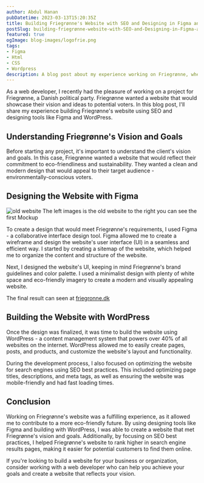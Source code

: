 ```yaml
---
author: Abdul Hanan
pubDatetime: 2023-03-13T15:20:35Z
title: Building Friegrønne's Website with SEO and Designing in Figma and WordPress
postSlug: building-friegrønne-website-with-SEO-and-Designing-in-Figma-and-WordPress
featured: true
ogImage: blog-images/logofrie.png
tags:
- Figma
- Html
- CSS
- Wordpress
description: A blog post about my experience working on Friegrønne, where I share my experience building Friegrønne's website using SEO and designing tools like Figma and WordPress.
---
```



As a web developer, I recently had the pleasure of working on a project for Friegrønne, a Danish political party. Friegrønne wanted a website that would showcase their vision and ideas to potential voters. In this blog post, I'll share my experience building Friegrønne's website using SEO and designing tools like Figma and WordPress.

## Understanding Friegrønne's Vision and Goals

Before starting any project, it's important to understand the client's vision and goals. In this case, Friegrønne wanted a website that would reflect their commitment to eco-friendliness and sustainability. They wanted a clean and modern design that would appeal to their target audience - environmentally-conscious voters.

## Designing the Website with Figma

![old website](/blog-images/oldfriegronne.png)
The left images is the old website to the right you can see the first Mockup

To create a design that would meet Friegrønne's requirements, I used Figma - a collaborative interface design tool. Figma allowed me to create a wireframe and design the website's user interface (UI) in a seamless and efficient way. I started by creating a sitemap of the website, which helped me to organize the content and structure of the website.

Next, I designed the website's UI, keeping in mind Friegrønne's brand guidelines and color palette. I used a minimalist design with plenty of white space and eco-friendly imagery to create a modern and visually appealing website.

The final result can seen at [friegronne.dk](https://friegronne.dk)

## Building the Website with WordPress

Once the design was finalized, it was time to build the website using WordPress - a content management system that powers over 40% of all websites on the internet. WordPress allowed me to easily create pages, posts, and products, and customize the website's layout and functionality.

During the development process, I also focused on optimizing the website for search engines using SEO best practices. This included optimizing page titles, descriptions, and meta tags, as well as ensuring the website was mobile-friendly and had fast loading times.

## Conclusion

Working on Friegrønne's website was a fulfilling experience, as it allowed me to contribute to a more eco-friendly future. By using designing tools like Figma and building with WordPress, I was able to create a website that met Friegrønne's vision and goals. Additionally, by focusing on SEO best practices, I helped Friegrønne's website to rank higher in search engine results pages, making it easier for potential customers to find them online.

If you're looking to build a website for your business or organization, consider working with a web developer who can help you achieve your goals and create a website that reflects your vision.
